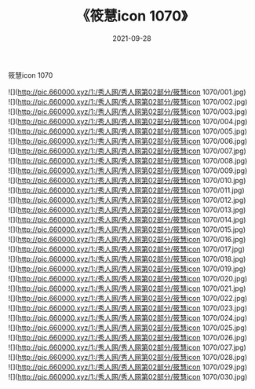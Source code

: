 ﻿---
layout: post
title:  《筱慧icon 1070》
date:   2021-09-28
img: http://pic.660000.xyz/1:/秀人网/秀人网第02部分/筱慧icon 1070/000.jpg
categories: [美女, 清纯, 唯美]
---

筱慧icon 1070

  ![](http://pic.660000.xyz/1:/秀人网/秀人网第02部分/筱慧icon 1070/001.jpg) <br> ![](http://pic.660000.xyz/1:/秀人网/秀人网第02部分/筱慧icon 1070/002.jpg) <br> ![](http://pic.660000.xyz/1:/秀人网/秀人网第02部分/筱慧icon 1070/003.jpg) <br> ![](http://pic.660000.xyz/1:/秀人网/秀人网第02部分/筱慧icon 1070/004.jpg) <br> ![](http://pic.660000.xyz/1:/秀人网/秀人网第02部分/筱慧icon 1070/005.jpg) <br> ![](http://pic.660000.xyz/1:/秀人网/秀人网第02部分/筱慧icon 1070/006.jpg) <br> ![](http://pic.660000.xyz/1:/秀人网/秀人网第02部分/筱慧icon 1070/007.jpg) <br> ![](http://pic.660000.xyz/1:/秀人网/秀人网第02部分/筱慧icon 1070/008.jpg) <br> ![](http://pic.660000.xyz/1:/秀人网/秀人网第02部分/筱慧icon 1070/009.jpg) <br> ![](http://pic.660000.xyz/1:/秀人网/秀人网第02部分/筱慧icon 1070/010.jpg) <br> ![](http://pic.660000.xyz/1:/秀人网/秀人网第02部分/筱慧icon 1070/011.jpg) <br> ![](http://pic.660000.xyz/1:/秀人网/秀人网第02部分/筱慧icon 1070/012.jpg) <br> ![](http://pic.660000.xyz/1:/秀人网/秀人网第02部分/筱慧icon 1070/013.jpg) <br> ![](http://pic.660000.xyz/1:/秀人网/秀人网第02部分/筱慧icon 1070/014.jpg) <br> ![](http://pic.660000.xyz/1:/秀人网/秀人网第02部分/筱慧icon 1070/015.jpg) <br> ![](http://pic.660000.xyz/1:/秀人网/秀人网第02部分/筱慧icon 1070/016.jpg) <br> ![](http://pic.660000.xyz/1:/秀人网/秀人网第02部分/筱慧icon 1070/017.jpg) <br> ![](http://pic.660000.xyz/1:/秀人网/秀人网第02部分/筱慧icon 1070/018.jpg) <br> ![](http://pic.660000.xyz/1:/秀人网/秀人网第02部分/筱慧icon 1070/019.jpg) <br> ![](http://pic.660000.xyz/1:/秀人网/秀人网第02部分/筱慧icon 1070/020.jpg) <br> ![](http://pic.660000.xyz/1:/秀人网/秀人网第02部分/筱慧icon 1070/021.jpg) <br> ![](http://pic.660000.xyz/1:/秀人网/秀人网第02部分/筱慧icon 1070/022.jpg) <br> ![](http://pic.660000.xyz/1:/秀人网/秀人网第02部分/筱慧icon 1070/023.jpg) <br> ![](http://pic.660000.xyz/1:/秀人网/秀人网第02部分/筱慧icon 1070/024.jpg) <br> ![](http://pic.660000.xyz/1:/秀人网/秀人网第02部分/筱慧icon 1070/025.jpg) <br> ![](http://pic.660000.xyz/1:/秀人网/秀人网第02部分/筱慧icon 1070/026.jpg) <br> ![](http://pic.660000.xyz/1:/秀人网/秀人网第02部分/筱慧icon 1070/027.jpg) <br> ![](http://pic.660000.xyz/1:/秀人网/秀人网第02部分/筱慧icon 1070/028.jpg) <br> ![](http://pic.660000.xyz/1:/秀人网/秀人网第02部分/筱慧icon 1070/029.jpg) <br> ![](http://pic.660000.xyz/1:/秀人网/秀人网第02部分/筱慧icon 1070/030.jpg) <br>